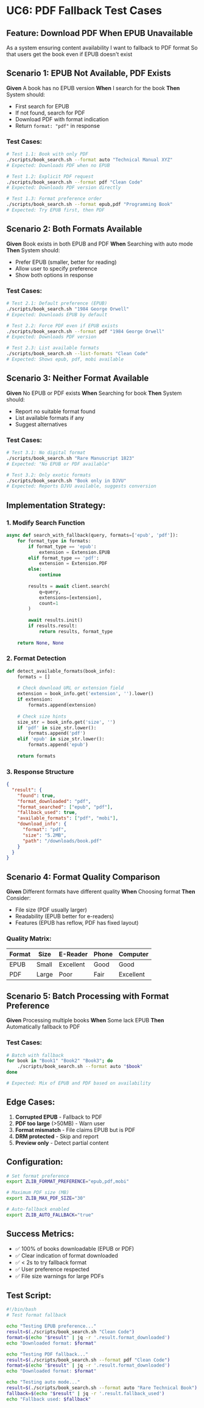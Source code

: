 # UC6: PDF Fallback Test Cases

## Feature: Download PDF When EPUB Unavailable
As a system ensuring content availability
I want to fallback to PDF format
So that users get the book even if EPUB doesn't exist

## Scenario 1: EPUB Not Available, PDF Exists
**Given** A book has no EPUB version
**When** I search for the book
**Then** System should:
  - First search for EPUB
  - If not found, search for PDF
  - Download PDF with format indication
  - Return `format: "pdf"` in response

### Test Cases:
```bash
# Test 1.1: Book with only PDF
./scripts/book_search.sh --format auto "Technical Manual XYZ"
# Expected: Downloads PDF when no EPUB

# Test 1.2: Explicit PDF request
./scripts/book_search.sh --format pdf "Clean Code"
# Expected: Downloads PDF version directly

# Test 1.3: Format preference order
./scripts/book_search.sh --format epub,pdf "Programming Book"
# Expected: Try EPUB first, then PDF
```

## Scenario 2: Both Formats Available
**Given** Book exists in both EPUB and PDF
**When** Searching with auto mode
**Then** System should:
  - Prefer EPUB (smaller, better for reading)
  - Allow user to specify preference
  - Show both options in response

### Test Cases:
```bash
# Test 2.1: Default preference (EPUB)
./scripts/book_search.sh "1984 George Orwell"
# Expected: Downloads EPUB by default

# Test 2.2: Force PDF even if EPUB exists
./scripts/book_search.sh --format pdf "1984 George Orwell"
# Expected: Downloads PDF version

# Test 2.3: List available formats
./scripts/book_search.sh --list-formats "Clean Code"
# Expected: Shows epub, pdf, mobi available
```

## Scenario 3: Neither Format Available
**Given** No EPUB or PDF exists
**When** Searching for book
**Then** System should:
  - Report no suitable format found
  - List available formats if any
  - Suggest alternatives

### Test Cases:
```bash
# Test 3.1: No digital format
./scripts/book_search.sh "Rare Manuscript 1823"
# Expected: "No EPUB or PDF available"

# Test 3.2: Only exotic formats
./scripts/book_search.sh "Book only in DJVU"
# Expected: Reports DJVU available, suggests conversion
```

## Implementation Strategy:

### 1. Modify Search Function
```python
async def search_with_fallback(query, formats=['epub', 'pdf']):
    for format_type in formats:
        if format_type == 'epub':
            extension = Extension.EPUB
        elif format_type == 'pdf':
            extension = Extension.PDF
        else:
            continue
            
        results = await client.search(
            q=query,
            extensions=[extension],
            count=1
        )
        
        await results.init()
        if results.result:
            return results, format_type
    
    return None, None
```

### 2. Format Detection
```python
def detect_available_formats(book_info):
    formats = []
    
    # Check download URL or extension field
    extension = book_info.get('extension', '').lower()
    if extension:
        formats.append(extension)
    
    # Check size hints
    size_str = book_info.get('size', '')
    if 'pdf' in size_str.lower():
        formats.append('pdf')
    elif 'epub' in size_str.lower():
        formats.append('epub')
    
    return formats
```

### 3. Response Structure
```json
{
  "result": {
    "found": true,
    "format_downloaded": "pdf",
    "format_searched": ["epub", "pdf"],
    "fallback_used": true,
    "available_formats": ["pdf", "mobi"],
    "download_info": {
      "format": "pdf",
      "size": "5.2MB",
      "path": "/downloads/book.pdf"
    }
  }
}
```

## Scenario 4: Format Quality Comparison
**Given** Different formats have different quality
**When** Choosing format
**Then** Consider:
  - File size (PDF usually larger)
  - Readability (EPUB better for e-readers)
  - Features (EPUB has reflow, PDF has fixed layout)

### Quality Matrix:
| Format | Size | E-Reader | Phone | Computer |
|--------|------|----------|-------|----------|
| EPUB | Small | Excellent | Good | Good |
| PDF | Large | Poor | Fair | Excellent |

## Scenario 5: Batch Processing with Format Preference
**Given** Processing multiple books
**When** Some lack EPUB
**Then** Automatically fallback to PDF

### Test Cases:
```bash
# Batch with fallback
for book in "Book1" "Book2" "Book3"; do
    ./scripts/book_search.sh --format auto "$book"
done

# Expected: Mix of EPUB and PDF based on availability
```

## Edge Cases:
1. **Corrupted EPUB** - Fallback to PDF
2. **PDF too large** (>50MB) - Warn user
3. **Format mismatch** - File claims EPUB but is PDF
4. **DRM protected** - Skip and report
5. **Preview only** - Detect partial content

## Configuration:
```bash
# Set format preference
export ZLIB_FORMAT_PREFERENCE="epub,pdf,mobi"

# Maximum PDF size (MB)
export ZLIB_MAX_PDF_SIZE="30"

# Auto-fallback enabled
export ZLIB_AUTO_FALLBACK="true"
```

## Success Metrics:
- ✅ 100% of books downloadable (EPUB or PDF)
- ✅ Clear indication of format downloaded
- ✅ < 2s to try fallback format
- ✅ User preference respected
- ✅ File size warnings for large PDFs

## Test Script:
```bash
#!/bin/bash
# Test format fallback

echo "Testing EPUB preference..."
result=$(./scripts/book_search.sh "Clean Code")
format=$(echo "$result" | jq -r '.result.format_downloaded')
echo "Downloaded format: $format"

echo "Testing PDF fallback..."
result=$(./scripts/book_search.sh --format pdf "Clean Code")
format=$(echo "$result" | jq -r '.result.format_downloaded')
echo "Downloaded format: $format"

echo "Testing auto mode..."
result=$(./scripts/book_search.sh --format auto "Rare Technical Book")
fallback=$(echo "$result" | jq -r '.result.fallback_used')
echo "Fallback used: $fallback"
```